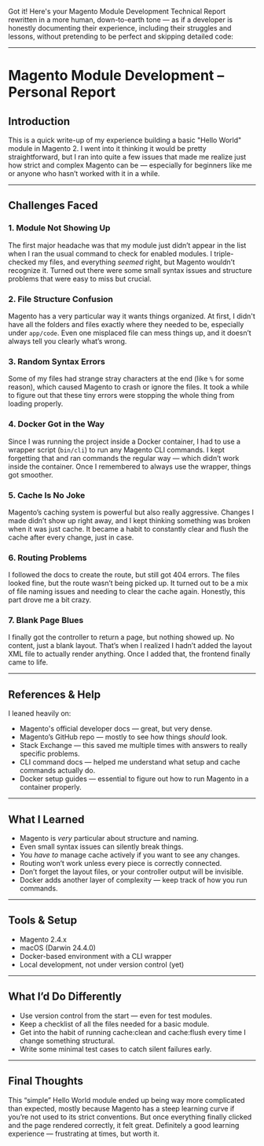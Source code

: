 Got it! Here's your Magento Module Development Technical Report rewritten in a more human, down-to-earth tone — as if a developer is honestly documenting their experience, including their struggles and lessons, without pretending to be perfect and skipping detailed code:

---

# Magento Module Development – Personal Report

## Introduction

This is a quick write-up of my experience building a basic "Hello World" module in Magento 2. I went into it thinking it would be pretty straightforward, but I ran into quite a few issues that made me realize just how strict and complex Magento can be — especially for beginners like me or anyone who hasn’t worked with it in a while.

---

## Challenges Faced

### 1. Module Not Showing Up

The first major headache was that my module just didn’t appear in the list when I ran the usual command to check for enabled modules. I triple-checked my files, and everything *seemed* right, but Magento wouldn’t recognize it. Turned out there were some small syntax issues and structure problems that were easy to miss but crucial.

### 2. File Structure Confusion

Magento has a very particular way it wants things organized. At first, I didn't have all the folders and files exactly where they needed to be, especially under `app/code`. Even one misplaced file can mess things up, and it doesn’t always tell you clearly what’s wrong.

### 3. Random Syntax Errors

Some of my files had strange stray characters at the end (like `%` for some reason), which caused Magento to crash or ignore the files. It took a while to figure out that these tiny errors were stopping the whole thing from loading properly.

### 4. Docker Got in the Way

Since I was running the project inside a Docker container, I had to use a wrapper script (`bin/cli`) to run any Magento CLI commands. I kept forgetting that and ran commands the regular way — which didn’t work inside the container. Once I remembered to always use the wrapper, things got smoother.

### 5. Cache Is No Joke

Magento’s caching system is powerful but also really aggressive. Changes I made didn’t show up right away, and I kept thinking something was broken when it was just cache. It became a habit to constantly clear and flush the cache after every change, just in case.

### 6. Routing Problems

I followed the docs to create the route, but still got 404 errors. The files looked fine, but the route wasn’t being picked up. It turned out to be a mix of file naming issues and needing to clear the cache again. Honestly, this part drove me a bit crazy.

### 7. Blank Page Blues

I finally got the controller to return a page, but nothing showed up. No content, just a blank layout. That’s when I realized I hadn’t added the layout XML file to actually render anything. Once I added that, the frontend finally came to life.

---

## References & Help

I leaned heavily on:

* Magento's official developer docs — great, but very dense.
* Magento’s GitHub repo — mostly to see how things *should* look.
* Stack Exchange — this saved me multiple times with answers to really specific problems.
* CLI command docs — helped me understand what setup and cache commands actually do.
* Docker setup guides — essential to figure out how to run Magento in a container properly.

---

## What I Learned

* Magento is *very* particular about structure and naming.
* Even small syntax issues can silently break things.
* You *have to* manage cache actively if you want to see any changes.
* Routing won’t work unless every piece is correctly connected.
* Don’t forget the layout files, or your controller output will be invisible.
* Docker adds another layer of complexity — keep track of how you run commands.

---

## Tools & Setup

* Magento 2.4.x
* macOS (Darwin 24.4.0)
* Docker-based environment with a CLI wrapper
* Local development, not under version control (yet)

---

## What I’d Do Differently

* Use version control from the start — even for test modules.
* Keep a checklist of all the files needed for a basic module.
* Get into the habit of running cache\:clean and cache\:flush every time I change something structural.
* Write some minimal test cases to catch silent failures early.

---

## Final Thoughts

This “simple” Hello World module ended up being way more complicated than expected, mostly because Magento has a steep learning curve if you’re not used to its strict conventions. But once everything finally clicked and the page rendered correctly, it felt great. Definitely a good learning experience — frustrating at times, but worth it.